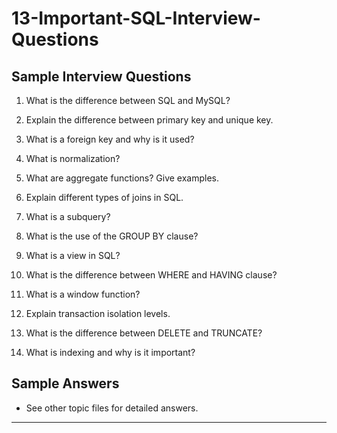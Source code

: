 # 13-Important-SQL-Interview-Questions

## Sample Interview Questions
1. What is the difference between SQL and MySQL?
2. Explain the difference between primary key and unique key.
3. What is a foreign key and why is it used?
4. What is normalization?
5. What are aggregate functions? Give examples.
6. Explain different types of joins in SQL.
7. What is a subquery?
8. What is the use of the GROUP BY clause?
9. What is a view in SQL?
10. What is the difference between WHERE and HAVING clause?

11. What is a window function?
12. Explain transaction isolation levels.
13. What is the difference between DELETE and TRUNCATE?
14. What is indexing and why is it important?

## Sample Answers
- See other topic files for detailed answers.

---

